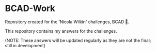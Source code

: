 # BCAD-Work

Repository created for the 'Nicola Wilkin' challenges, BCAD 🏫.

This repository contains my answers for the challenges.

(NOTE: These answers will be updated regularly as they are not the final; still in development)
